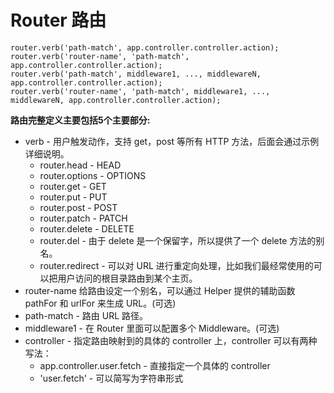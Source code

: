 # Router 路由

```
router.verb('path-match', app.controller.controller.action);
router.verb('router-name', 'path-match', app.controller.controller.action);
router.verb('path-match', middleware1, ..., middlewareN, app.controller.controller.action);
router.verb('router-name', 'path-match', middleware1, ..., middlewareN, app.controller.controller.action);
```

**路由完整定义主要包括5个主要部分:**

* verb - 用户触发动作，支持 get，post 等所有 HTTP 方法，后面会通过示例详细说明。
  * router.head - HEAD
  * router.options - OPTIONS
  * router.get - GET
  * router.put - PUT
  * router.post - POST
  * router.patch - PATCH
  * router.delete - DELETE
  * router.del - 由于 delete 是一个保留字，所以提供了一个 delete 方法的别名。
  * router.redirect - 可以对 URL 进行重定向处理，比如我们最经常使用的可以把用户访问的根目录路由到某个主页。
* router-name 给路由设定一个别名，可以通过 Helper 提供的辅助函数 pathFor 和 urlFor 来生成 URL。(可选)
* path-match - 路由 URL 路径。
* middleware1 - 在 Router 里面可以配置多个 Middleware。(可选)
* controller - 指定路由映射到的具体的 controller 上，controller 可以有两种写法：
  * app.controller.user.fetch - 直接指定一个具体的  controller
  * 'user.fetch' - 可以简写为字符串形式